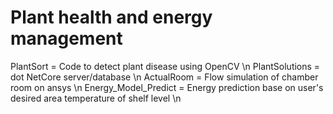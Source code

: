 # Plant health and energy management
PlantSort = Code to detect plant disease using OpenCV \n
PlantSolutions = dot NetCore server/database \n
ActualRoom = Flow simulation of chamber room on ansys \n
Energy_Model_Predict = Energy prediction base on user's desired area temperature of shelf level \n
